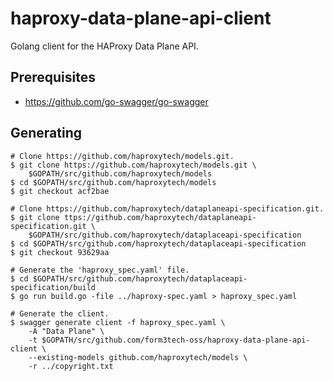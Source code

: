 # haproxy-data-plane-api-client

Golang client for the HAProxy Data Plane API.

## Prerequisites

* https://github.com/go-swagger/go-swagger

## Generating

```shell
# Clone https://github.com/haproxytech/models.git.
$ git clone https://github.com/haproxytech/models.git \
    $GOPATH/src/github.com/haproxytech/models
$ cd $GOPATH/src/github.com/haproxytech/models
$ git checkout acf2bae
```

```shell
# Clone https://github.com/haproxytech/dataplaneapi-specification.git.
$ git clone ttps://github.com/haproxytech/dataplaneapi-specification.git \
    $GOPATH/src/github.com/haproxytech/dataplaceapi-specification
$ cd $GOPATH/src/github.com/haproxytech/dataplaceapi-specification
$ git checkout 93629aa
```

```shell
# Generate the 'haproxy_spec.yaml' file.
$ cd $GOPATH/src/github.com/haproxytech/dataplaceapi-specification/build
$ go run build.go -file ../haproxy-spec.yaml > haproxy_spec.yaml
```

```shell
# Generate the client.
$ swagger generate client -f haproxy_spec.yaml \
    -A "Data Plane" \
    -t $GOPATH/src/github.com/form3tech-oss/haproxy-data-plane-api-client \
    --existing-models github.com/haproxytech/models \
    -r ../copyright.txt
```
